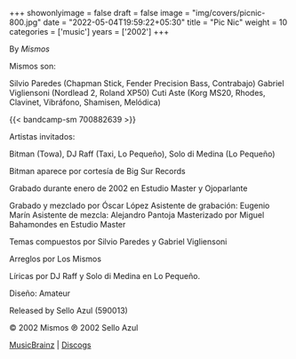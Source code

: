 +++
showonlyimage = false
draft = false
image = "img/covers/picnic-800.jpg"
date = "2022-05-04T19:59:22+05:30"
title = "Pic Nic"
weight = 10
categories = ['music']
years = ['2002']
+++

By _Mismos_

<!--more-->

Mismos son:

Silvio Paredes (Chapman Stick, Fender Precision Bass, Contrabajo)
Gabriel Vigliensoni (Nordlead 2, Roland XP50)
Cuti Aste (Korg MS20, Rhodes, Clavinet, Vibráfono, Shamisen, Melódica)

{{< bandcamp-sm 700882639 >}}

Artistas invitados:

Bitman (Towa), DJ Raff (Taxi, Lo Pequeño), Solo di Medina (Lo Pequeño)

Bitman aparece por cortesía de Big Sur Records

Grabado durante enero de 2002 en Estudio Master y Ojoparlante

Grabado y mezclado por Óscar López
Asistente de grabación: Eugenio Marín
Asistente de mezcla: Alejandro Pantoja
Masterizado por Miguel Bahamondes en Estudio Master

Temas compuestos por Silvio Paredes y Gabriel Vigliensoni

Arreglos por Los Mismos

Líricas por DJ Raff y Solo di Medina en Lo Pequeño.

Diseño: Amateur

Released by Sello Azul (590013)

© 2002 Mismos ℗ 2002 Sello Azul

[MusicBrainz](https://musicbrainz.org/release-group/63db18dd-8d68-497e-9df0-d451166eb9dd) | [Discogs](https://www.discogs.com/Mismos-Pic-Nic/release/4557676)
